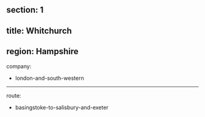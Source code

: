﻿section: 1
----
title: Whitchurch
----
region: Hampshire
----
company:
- london-and-south-western
----
route:
- basingstoke-to-salisbury-and-exeter

